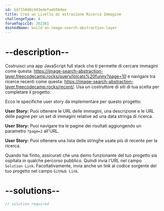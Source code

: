 ```yaml
---
id: bd7158d8c443edefaeb5bdee
title: Crea un Livello di astrazione Ricerca Immagine
challengeType: 4
forumTopicId: 302361
dashedName: build-an-image-search-abstraction-layer
---
```


# --description--

Costruisci una app JavaScript full stack che ti permette di cercare immagini come questa: <https://image-search-abstraction-layer.freecodecamp.rocks/query/lolcats%20funny?page=10> e navigare tra ricerce recenti come questa: <https://image-search-abstraction-layer.freecodecamp.rocks/recent/>. Usa un costruttore di siti di tua scelta per completare il progetto.

Ecco le specifiche user story da implementare per questo progetto:

**User Story:** Puoi ottenere le URL delle immagini, una descrizione e le URL delle pagine per un set di immagini relative ad una data stringa di ricerca.

**User Story:** Puoi navigare tra le pagine dei risultati aggiungendo un parametro `?page=2` all'URL.

**User Story:** Puoi ottenere una lista delle stringhe usate più di recente per la ricerca.

Quando hai finito, assicurati che una demo funzionante del tuo progetto sia ospitata in qualche percorso pubblico. Quindi invia l'URL nel campo `Solution Link`. Facoltativamente, invia anche un link al codice sorgente del tuo progetto nel campo `GitHub Link`.

# --solutions--

```js
// solution required
```
